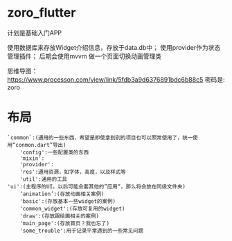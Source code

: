 # zoro_flutter

计划是基础入门APP

使用数据库来存放Widget介绍信息，存放于data.db中；
使用provider作为状态管理插件；
后期会使用mvvm
做一个页面切换动画管理类

思维导图：https://www.processon.com/view/link/5fdb3a9d6376891bdc6b88c5
密码是:  zoro

# **布局**
    `common`:(通用的一些东西，希望是即使拿到别的项目也可以照常使用了，统一使用“conmon.dart”导出)
        'config':一些配置类的东西
        'mixin':
        'provider':
        'res':通用资源，如字体，高度，以及样式等
        'util':通用的工具
    'ui':(主程序的UI，以后可能会套其他的”应用“，那么将会放在同级文件夹)
        ‘animation’:(存放动画相关案例)
        'basic':(存放基本一些widget的案例)
        'common_widget':(存放可复用的widget)
        'draw':(存放跟绘画相关的案例)
        'main_page':(存放首页？我也忘了)
        'some_trouble':用于记录平常遇到的一些常见问题
        
        